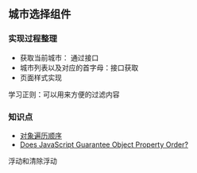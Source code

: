 ## 城市选择组件
### 实现过程整理
* 获取当前城市： 通过接口
* 城市列表以及对应的首字母：接口获取
* 页面样式实现

学习正则：可以用来方便的过滤内容

### 知识点
* [对象遍历顺序](https://es6.ruanyifeng.com/#docs/object#%E5%B1%9E%E6%80%A7%E7%9A%84%E5%8F%AF%E6%9E%9A%E4%B8%BE%E6%80%A7%E5%92%8C%E9%81%8D%E5%8E%86)
* [Does JavaScript Guarantee Object Property Order?](https://stackoverflow.com/questions/5525795/does-javascript-guarantee-object-property-order)

浮动和清除浮动
